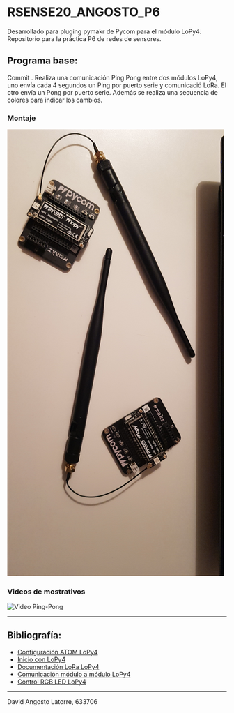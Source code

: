 # RSENSE20_ANGOSTO_P6

Desarrollado para pluging pymakr de Pycom para el módulo LoPy4.
Repositorio para la práctica P6 de redes de sensores.

## Programa base:
Commit .
Realiza una comunicación Ping Pong entre dos módulos LoPy4, uno envía cada 4 segundos un Ping por puerto serie y comunicació LoRa. El otro envía un Pong por puerto serie. Además se realiza una secuencia de colores para indicar los cambios.

### Montaje

![FotoMontaje](./documentation/FotoMontaje.jpg)

### Videos de mostrativos

![Video Ping-Pong](https://vimeo.com/592335496)

---
## Bibliografía:

* [Configuración ATOM LoPy4](https://docs.pycom.io/gettingstarted/software/atom/)
* [Inicio con LoPy4](https://docs.pycom.io/gettingstarted/)
* [Documentación LoRa LoPy4](https://docs.pycom.io/tutorials/networks/lora/)
* [Comunicación módulo a módulo LoPy4](https://docs.pycom.io/tutorials/networks/lora/module-module/)
* [Control RGB LED LoPy4](https://docs.pycom.io/tutorials/basic/rgbled/)

---
David Angosto Latorre, 633706
